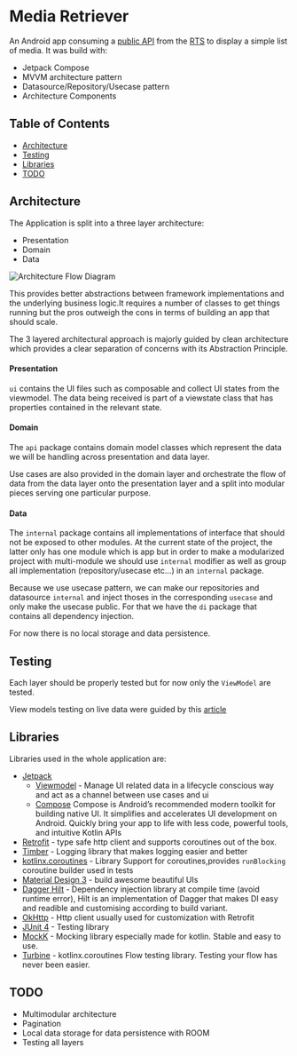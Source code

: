 # Media Retriever

An Android app consuming a [public API](https://il.srgssr.ch/integrationlayer/2.0/rts/mediaList/video/latestEpisodes) from the [RTS](https://www.rts.ch/)
to display a simple list of media. It was build with:
- Jetpack Compose
- MVVM architecture pattern
- Datasource/Repository/Usecase pattern
- Architecture Components

## Table of Contents

- [Architecture](#architecture)
- [Testing](#testing)
- [Libraries](#libraries)
- [TODO](#todo)

## Architecture

The Application is split into a three layer architecture:
- Presentation
- Domain
- Data

![Architecture Flow Diagram](https://user-images.githubusercontent.com/27420929/231156709-9f7eb7fb-e7d8-4c51-826c-8c817131b99f.png)

This provides better abstractions between framework implementations 
and the underlying business logic.It requires a number of classes to get 
things running but the pros outweigh the cons in terms of building an app 
that should scale.

The 3 layered architectural approach is majorly guided by clean architecture which provides
a clear separation of concerns with its Abstraction Principle.

#### Presentation

```ui``` contains the UI files such as composable and collect UI states from the viewmodel.
The data being received is part of a viewstate class that has properties contained in the
relevant state.

#### Domain

The ```api``` package contains domain model classes which represent the
data we will be handling across presentation and data layer.

Use cases are also provided in the domain layer and orchestrate the flow 
of data from the data layer onto the presentation layer and a split into
modular pieces serving one particular purpose.

#### Data

The ```internal``` package contains all implementations of interface that 
should not be exposed to other modules. At the current state of the project, 
the latter only has one module which is app but in order to make a modularized project 
with multi-module we should use ```internal``` modifier as well as group 
all implementation (repository/usecase etc...) in an ```internal``` package.

Because we use usecase pattern, we can make our repositories and datasource ```internal``` and inject thoses 
in the corresponding ```usecase``` and only make the usecase public.
For that we have the ```di``` package that contains all dependency injection.

For now there is no local storage and data persistence.

## Testing

Each layer should be properly tested but for now only the ```ViewModel``` are tested.

View models testing on live data were guided by this [article](https://proandroiddev.com/how-to-easily-test-a-viewmodel-with-livedata-and-coroutines-230c74416047)
 
## Libraries

Libraries used in the whole application are:

- [Jetpack](https://developer.android.com/jetpack)
  - [Viewmodel](https://developer.android.com/topic/libraries/architecture/viewmodel) - Manage UI related data in a lifecycle conscious way 
  and act as a channel between use cases and ui
  - [Compose](https://developer.android.com/jetpack/compose) Compose is Android’s recommended modern toolkit for building native UI. 
      It simplifies and accelerates UI development on Android. Quickly bring your app to life with less code, powerful tools, and intuitive Kotlin APIs
- [Retrofit](https://square.github.io/retrofit/) - type safe http client 
and supports coroutines out of the box.  
- [Timber](https://github.com/JakeWharton/timber) - Logging library that makes logging easier and better
- [kotlinx.coroutines](https://github.com/Kotlin/kotlinx.coroutines) - Library Support for coroutines,provides `runBlocking` coroutine builder used in tests
- [Material Design 3](https://m3.material.io/) - build awesome beautiful UIs
- [Dagger Hilt](https://dagger.dev/hilt/) - Dependency injection library at compile time (avoid runtime error), Hilt is an implementation
of Dagger that makes DI easy and readible and customising according to build variant.
- [OkHttp](https://square.github.io/okhttp/) - Http client usually used for customization with Retrofit
- [JUnit 4](https://junit.org/junit4/) - Testing library
- [MockK](https://mockk.io/) - Mocking library especially made for kotlin. Stable and easy to use.
- [Turbine](https://github.com/cashapp/turbine) - kotlinx.coroutines Flow testing library. Testing your flow has never been easier.

## TODO
- Multimodular architecture
- Pagination
- Local data storage for data persistence with ROOM
- Testing all layers


